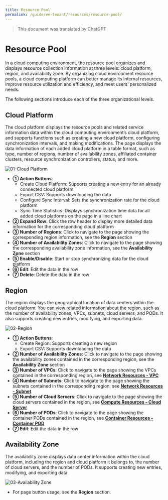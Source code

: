 ```yaml
---
title: Resource Pool
permalink: /guide/ee-tenant/resources/resource-pool/
---
```


> This document was translated by ChatGPT

# Resource Pool

In a cloud computing environment, the resource pool organizes and displays resource collection information at three levels: cloud platform, region, and availability zone. By organizing cloud environment resource pools, a cloud computing platform can better manage its internal resources, improve resource utilization and efficiency, and meet users’ personalized needs.

The following sections introduce each of the three organizational levels.

## Cloud Platform

The cloud platform displays the resource pools and related service information data within the cloud computing environment’s cloud platform, and supports functions such as creating a new cloud platform, configuring synchronization intervals, and making modifications. The page displays the data information of each added cloud platform in a table format, such as type, number of regions, number of availability zones, affiliated container clusters, resource synchronization controllers, status, and more.

![01-Cloud Platform](https://yunshan-guangzhou.oss-cn-beijing.aliyuncs.com/pub/pic/20230424644643e1209c0.png)

- **① Action Buttons**:
  - Create Cloud Platform: Supports creating a new entry for an already connected cloud platform
  - Export CSV: Supports downloading the data
  - Configure Sync Interval: Sets the synchronization rate for the cloud platform
  - Sync Time Statistics: Displays synchronization time data for all added cloud platforms on the page in a line chart
- **② Expand Row**: Click the row header to display more detailed data information for the corresponding cloud platform
- **③ Number of Regions**: Click to navigate to the page showing the corresponding region information, see the **Region** section
- **④ Number of Availability Zones**: Click to navigate to the page showing the corresponding availability zone information, see the **Availability Zone** section
- **⑤ Enable/Disable**: Start or stop synchronizing data for the cloud platform
- **⑥ Edit**: Edit the data in the row
- **⑦ Delete**: Delete the data in the row

## Region

The region displays the geographical location of data centers within the cloud platform. You can view related information about the region, such as the number of availability zones, VPCs, subnets, cloud servers, and PODs. It also supports creating new entries, modifying, and exporting data.

![02-Region](https://yunshan-guangzhou.oss-cn-beijing.aliyuncs.com/pub/pic/20230424644650cec4b7f.png)

- **① Action Buttons**:
  - Create Region: Supports creating a new region
  - Export CSV: Supports downloading the data
- **② Number of Availability Zones**: Click to navigate to the page showing the availability zones contained in the corresponding region, see the **Availability Zone** section
- **③ Number of VPCs**: Click to navigate to the page showing the VPCs contained in the corresponding region, see **[Network Resources - VPC](./network-resources/)**
- **④ Number of Subnets**: Click to navigate to the page showing the subnets contained in the corresponding region, see **[Network Resources - Subnet](./network-resources/)**
- **⑤ Number of Cloud Servers**: Click to navigate to the page showing the cloud servers contained in the region, see **[Compute Resources - Cloud Server](./network-resources/)**
- **⑥ Number of PODs**: Click to navigate to the page showing the container PODs contained in the region, see **[Container Resources - Container POD](./network-resources/)**
- **⑦ Edit**: Edit the data in the row

## Availability Zone

The availability zone displays data center information within the cloud platform, including the region and cloud platform it belongs to, the number of cloud servers, and the number of PODs. It supports creating new entries, modifying, and exporting data.

![03-Availability Zone](https://yunshan-guangzhou.oss-cn-beijing.aliyuncs.com/pub/pic/20230425644783b74e992.png)

- For page button usage, see the **Region** section.